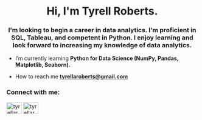 <h1 align="center">Hi, I'm Tyrell Roberts.</h1>
<h3 align="center">I'm looking to begin a career in data analytics. I'm proficient in SQL, Tableau, and competent in Python. I enjoy learning and look forward to increasing my knowledge of data analytics. </h3>

- I’m currently learning **Python for Data Science (NumPy, Pandas, Matplotlib, Seaborn).**

- How to reach me **tyrellaroberts@gmail.com**

<h3 align="left">Connect with me:</h3>
<p align="left">
<a href="https://www.hackerrank.com/tyrellaroberts" target="blank"><img align="center" src="https://raw.githubusercontent.com/rahuldkjain/github-profile-readme-generator/master/src/images/icons/Social/hackerrank.svg" alt="tyrellaroberts" height="30" width="40" /></a>
<a href="https://www.leetcode.com/tyrellaroberts" target="blank"><img align="center" src="https://raw.githubusercontent.com/rahuldkjain/github-profile-readme-generator/master/src/images/icons/Social/leet-code.svg" alt="tyrellaroberts" height="30" width="40" /></a>
</p>
